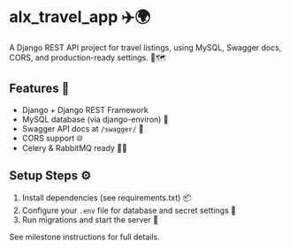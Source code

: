 # alx_travel_app ✈️🌍

A Django REST API project for travel listings, using MySQL, Swagger docs, CORS, and production-ready settings. 🛫🗺️

## Features 🚀
- Django + Django REST Framework
- MySQL database (via django-environ) 🐬
- Swagger API docs at `/swagger/` 📄
- CORS support 🌐
- Celery & RabbitMQ ready 🥕🐇

## Setup Steps ⚙️
1. Install dependencies (see requirements.txt) 📦
2. Configure your `.env` file for database and secret settings 🔑
3. Run migrations and start the server 🏁

See milestone instructions for full details.

